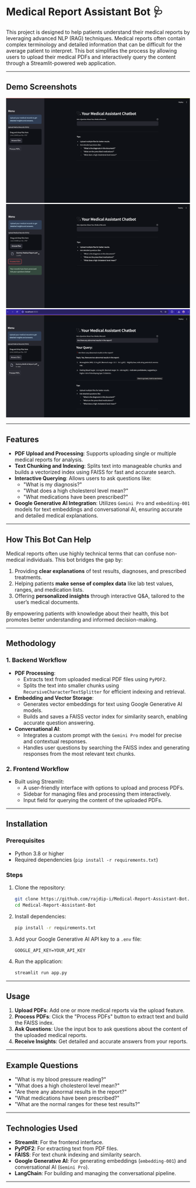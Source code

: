 # Medical Report Assistant Bot 🩺

This project is designed to help patients understand their medical reports by leveraging advanced NLP (RAG) techniques. Medical reports often contain complex terminology and detailed information that can be difficult for the average patient to interpret. This bot simplifies the process by allowing users to upload their medical PDFs and interactively query the content through a Streamlit-powered web application.

---

## Demo Screenshots

![Demo Screenshot](images/1.png "Demo of the Medical Bot")
![Demo Screenshot](images/2.png "Demo of the Medical Bot")
![Demo Screenshot](images/3.png "Demo of the Medical Bot")

---

## Features

- **PDF Upload and Processing**: Supports uploading single or multiple medical reports for analysis.
- **Text Chunking and Indexing**: Splits text into manageable chunks and builds a vectorized index using FAISS for fast and accurate search.
- **Interactive Querying**: Allows users to ask questions like:
  - "What is my diagnosis?"
  - "What does a high cholesterol level mean?"
  - "What medications have been prescribed?"
- **Google Generative AI Integration**: Utilizes `Gemini Pro` and `embedding-001` models for text embeddings and conversational AI, ensuring accurate and detailed medical explanations.

---

## How This Bot Can Help

Medical reports often use highly technical terms that can confuse non-medical individuals. This bot bridges the gap by:
1. Providing **clear explanations** of test results, diagnoses, and prescribed treatments.
2. Helping patients **make sense of complex data** like lab test values, ranges, and medication lists.
3. Offering **personalized insights** through interactive Q&A, tailored to the user’s medical documents.

By empowering patients with knowledge about their health, this bot promotes better understanding and informed decision-making.

---

## Methodology

### 1. **Backend Workflow**
- **PDF Processing**:
  - Extracts text from uploaded medical PDF files using `PyPDF2`.
  - Splits the text into smaller chunks using `RecursiveCharacterTextSplitter` for efficient indexing and retrieval.
- **Embedding and Vector Storage**:
  - Generates vector embeddings for text using Google Generative AI models.
  - Builds and saves a FAISS vector index for similarity search, enabling accurate question answering.
- **Conversational AI**:
  - Integrates a custom prompt with the `Gemini Pro` model for precise and contextual responses.
  - Handles user questions by searching the FAISS index and generating responses from the most relevant text chunks.

### 2. **Frontend Workflow**
- Built using Streamlit:
  - A user-friendly interface with options to upload and process PDFs.
  - Sidebar for managing files and processing them interactively.
  - Input field for querying the content of the uploaded PDFs.

---

## Installation

### Prerequisites
- Python 3.8 or higher
- Required dependencies (`pip install -r requirements.txt`)

### Steps
1. Clone the repository:
   ```bash
   git clone https://github.com/rajdip-i/Medical-Report-Assistant-Bot.git
   cd Medical-Report-Assistant-Bot
   ```

2. Install dependencies:
   ```bash
   pip install -r requirements.txt
   ```

3. Add your Google Generative AI API key to a `.env` file:
   ```env
   GOOGLE_API_KEY=YOUR_API_KEY
   ```

4. Run the application:
   ```bash
   streamlit run app.py
   ```

---

## Usage

1. **Upload PDFs**: Add one or more medical reports via the upload feature.
2. **Process PDFs**: Click the "Process PDFs" button to extract text and build the FAISS index.
3. **Ask Questions**: Use the input box to ask questions about the content of the uploaded medical reports.
4. **Receive Insights**: Get detailed and accurate answers from your reports.

---

## Example Questions

- "What is my blood pressure reading?"
- "What does a high cholesterol level mean?"
- "Are there any abnormal results in the report?"
- "What medications have been prescribed?"
- "What are the normal ranges for these test results?"

---

## Technologies Used

- **Streamlit**: For the frontend interface.
- **PyPDF2**: For extracting text from PDF files.
- **FAISS**: For text chunk indexing and similarity search.
- **Google Generative AI**: For generating embeddings (`embedding-001`) and conversational AI (`Gemini Pro`).
- **LangChain**: For building and managing the conversational pipeline.

---

